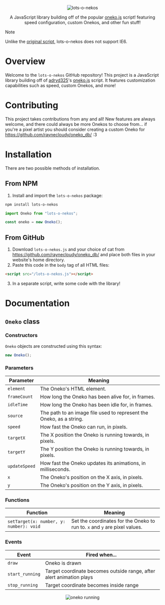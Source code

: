 <div align="center">
  <img src="https://raynecloudy.nekoweb.org/media/lots-o-nekos.png" alt="lots-o-nekos">
  
  A JavaScript library building off of the popular [oneko.js](https://github.com/adryd325/oneko.js/) script! featuring speed configuration, custom Onekos, and other fun stuff!
</div>

> [!note]
> Unlike the [original script](https://github.com/adryd325/oneko.js), lots-o-nekos does not support IE6.

# Overview
Welcome to the `lots-o-nekos` GitHub repository! This project is a JavaScript library building off of [adryd325](https://github.com/adryd325/)'s [oneko.js](https://github.com/adryd325/oneko.js/) script. It features customization capabilities such as speed, custom Onekos, and more!

# Contributing
This project takes contributions from any and all! New features are always welcome, and there could always be more Onekos to choose from... if you're a pixel artist you should consider creating a custom Oneko for https://github.com/raynecloudy/oneko_db/ :3

# Installation
There are two possible methods of installation.

## From NPM
1. Install and import the `lots-o-nekos` package:
```bash
npm install lots-o-nekos
```
```ts
import Oneko from "lots-o-nekos";

const oneko = new Oneko();
```

## From GitHub
1. Download `lots-o-nekos.js` and your choice of cat from https://github.com/raynecloudy/oneko_db/ and place both files in your website's home directory.
2. Paste this code in the `body` tag of all HTML files:
```html
<script src="/lots-o-nekos.js"></script>
```
3. In a separate script, write some code with the library!

# Documentation

## `Oneko` class

### Constructors
`Oneko` objects are constructed using this syntax:
```js
new Oneko();
```

### Parameters
Parameter|Meaning
---------|-------
`element`|The Oneko's HTML element.
`frameCount`|How long the Oneko has been alive for, in frames.
`idleTime`|How long the Oneko has been idle for, in frames.
`source`|The path to an image file used to represent the Oneko, as a string.
`speed`|How fast the Oneko can run, in pixels.
`targetX`|The X position the Oneko is running towards, in pixels.
`targetY`|The Y position the Oneko is running towards, in pixels.
`updateSpeed`|How fast the Oneko updates its animations, in milliseconds.
`x`|The Oneko's position on the X axis, in pixels.
`y`|The Oneko's position on the Y axis, in pixels.

### Functions
Function|Meaning
--------|-------
`setTarget(x: number, y: number): void`|Set the coordinates for the Oneko to run to. `x` and `y` are pixel values.

### Events
Event|Fired when...
-----|-------------
`draw`|Oneko is drawn
`start_running`|Target coordinate becomes outside range, after alert animation plays
`stop_running`|Target coordinate becomes inside range

<div align="center">
  <img src="https://raynecloudy.nekoweb.org/media/bar-cat.gif" alt="oneko running">
</div>
